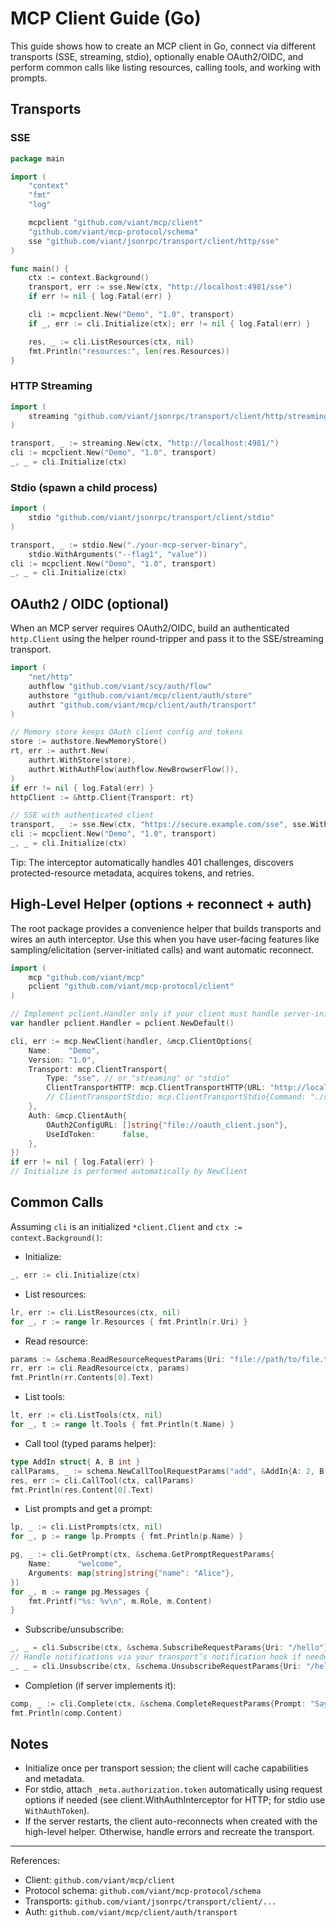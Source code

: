 # MCP Client Guide (Go)

This guide shows how to create an MCP client in Go, connect via different transports (SSE, streaming, stdio), optionally enable OAuth2/OIDC, and perform common calls like listing resources, calling tools, and working with prompts.

## Transports

### SSE

```go
package main

import (
    "context"
    "fmt"
    "log"

    mcpclient "github.com/viant/mcp/client"
    "github.com/viant/mcp-protocol/schema"
    sse "github.com/viant/jsonrpc/transport/client/http/sse"
)

func main() {
    ctx := context.Background()
    transport, err := sse.New(ctx, "http://localhost:4981/sse")
    if err != nil { log.Fatal(err) }

    cli := mcpclient.New("Demo", "1.0", transport)
    if _, err := cli.Initialize(ctx); err != nil { log.Fatal(err) }

    res, _ := cli.ListResources(ctx, nil)
    fmt.Println("resources:", len(res.Resources))
}
```

### HTTP Streaming

```go
import (
    streaming "github.com/viant/jsonrpc/transport/client/http/streaming"
)

transport, _ := streaming.New(ctx, "http://localhost:4981/")
cli := mcpclient.New("Demo", "1.0", transport)
_, _ = cli.Initialize(ctx)
```

### Stdio (spawn a child process)

```go
import (
    stdio "github.com/viant/jsonrpc/transport/client/stdio"
)

transport, _ := stdio.New("./your-mcp-server-binary",
    stdio.WithArguments("--flag1", "value"))
cli := mcpclient.New("Demo", "1.0", transport)
_, _ = cli.Initialize(ctx)
```

## OAuth2 / OIDC (optional)

When an MCP server requires OAuth2/OIDC, build an authenticated `http.Client` using the helper round-tripper and pass it to the SSE/streaming transport.

```go
import (
    "net/http"
    authflow "github.com/viant/scy/auth/flow"
    authstore "github.com/viant/mcp/client/auth/store"
    authrt "github.com/viant/mcp/client/auth/transport"
)

// Memory store keeps OAuth client config and tokens
store := authstore.NewMemoryStore()
rt, err := authrt.New(
    authrt.WithStore(store),
    authrt.WithAuthFlow(authflow.NewBrowserFlow()),
)
if err != nil { log.Fatal(err) }
httpClient := &http.Client{Transport: rt}

// SSE with authenticated client
transport, _ := sse.New(ctx, "https://secure.example.com/sse", sse.WithHttpClient(httpClient))
cli := mcpclient.New("Demo", "1.0", transport)
_, _ = cli.Initialize(ctx)
```

 Tip: The interceptor automatically handles 401 challenges, discovers protected-resource metadata, acquires tokens, and retries.

## High-Level Helper (options + reconnect + auth)

The root package provides a convenience helper that builds transports and wires an auth interceptor. Use this when you have user-facing features like sampling/elicitation (server-initiated calls) and want automatic reconnect.

```go
import (
    mcp "github.com/viant/mcp"
    pclient "github.com/viant/mcp-protocol/client"
)

// Implement pclient.Handler only if your client must handle server-initiated methods
var handler pclient.Handler = pclient.NewDefault()

cli, err := mcp.NewClient(handler, &mcp.ClientOptions{
    Name:    "Demo",
    Version: "1.0",
    Transport: mcp.ClientTransport{
        Type: "sse", // or "streaming" or "stdio"
        ClientTransportHTTP: mcp.ClientTransportHTTP{URL: "http://localhost:4981/sse"},
        // ClientTransportStdio: mcp.ClientTransportStdio{Command: "./serverbin"},
    },
    Auth: &mcp.ClientAuth{
        OAuth2ConfigURL: []string{"file://oauth_client.json"},
        UseIdToken:      false,
    },
})
if err != nil { log.Fatal(err) }
// Initialize is performed automatically by NewClient
```

## Common Calls

Assuming `cli` is an initialized `*client.Client` and `ctx := context.Background()`:

- Initialize:

```go
_, err := cli.Initialize(ctx)
```

- List resources:

```go
lr, err := cli.ListResources(ctx, nil)
for _, r := range lr.Resources { fmt.Println(r.Uri) }
```

- Read resource:

```go
params := &schema.ReadResourceRequestParams{Uri: "file://path/to/file.txt"}
rr, err := cli.ReadResource(ctx, params)
fmt.Println(rr.Contents[0].Text)
```

- List tools:

```go
lt, err := cli.ListTools(ctx, nil)
for _, t := range lt.Tools { fmt.Println(t.Name) }
```

- Call tool (typed params helper):

```go
type AddIn struct{ A, B int }
callParams, _ := schema.NewCallToolRequestParams("add", &AddIn{A: 2, B: 3})
res, err := cli.CallTool(ctx, callParams)
fmt.Println(res.Content[0].Text)
```

- List prompts and get a prompt:

```go
lp, _ := cli.ListPrompts(ctx, nil)
for _, p := range lp.Prompts { fmt.Println(p.Name) }

pg, _ := cli.GetPrompt(ctx, &schema.GetPromptRequestParams{
    Name:      "welcome",
    Arguments: map[string]string{"name": "Alice"},
})
for _, m := range pg.Messages {
    fmt.Printf("%s: %v\n", m.Role, m.Content)
}
```

- Subscribe/unsubscribe:

```go
_, _ = cli.Subscribe(ctx, &schema.SubscribeRequestParams{Uri: "/hello"})
// Handle notifications via your transport’s notification hook if needed
_, _ = cli.Unsubscribe(ctx, &schema.UnsubscribeRequestParams{Uri: "/hello"})
```

- Completion (if server implements it):

```go
comp, _ := cli.Complete(ctx, &schema.CompleteRequestParams{Prompt: "Say hi"})
fmt.Println(comp.Content)
```

## Notes

- Initialize once per transport session; the client will cache capabilities and metadata.
- For stdio, attach `_meta.authorization.token` automatically using request options if needed (see client.WithAuthInterceptor for HTTP; for stdio use `WithAuthToken`).
- If the server restarts, the client auto-reconnects when created with the high-level helper. Otherwise, handle errors and recreate the transport.

---

References:
- Client: `github.com/viant/mcp/client`
- Protocol schema: `github.com/viant/mcp-protocol/schema`
- Transports: `github.com/viant/jsonrpc/transport/client/...`
- Auth: `github.com/viant/mcp/client/auth/transport`
